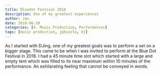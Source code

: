```yaml
---
title: Bluedot Festival 2018
description: One of my greatest experiences
author: Jan
date: 2018-06-20
categories: [4. Music Production, Performances]
tags: [music production, jphuzzle, dj]
---
```

As I started with DJing, one of my greatest goals was to perform a set on a bigger stage. This came to be when I was invited to perform at the Blue Dot Festival in 2018.
I had a 45 minute time slot which started with a large and empty tent which was filled to its near maximum within 10 minutes of the performance.
An exhilarating feeling that cannot be conveyed in words.
